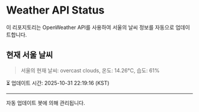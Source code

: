 
# Weather API Status

이 리포지토리는 OpenWeather API를 사용하여 서울의 날씨 정보를 자동으로 업데이트합니다.

## 현재 서울 날씨
> 서울의 현재 날씨: overcast clouds, 온도: 14.26°C, 습도: 61%

⏳ 업데이트 시간: 2025-10-31 22:19:16 (KST)

---
자동 업데이트 봇에 의해 관리됩니다.
